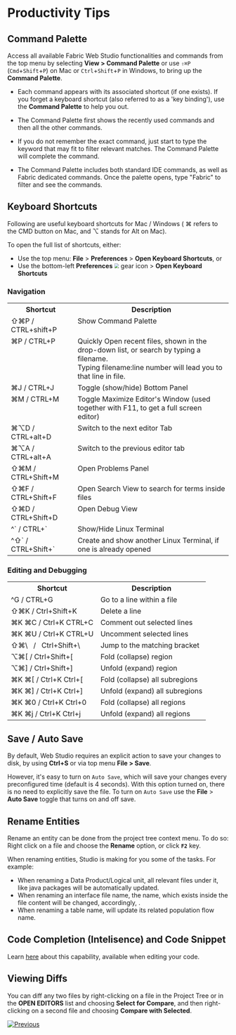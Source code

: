 <web>

# Productivity Tips



## Command Palette 

Access all available Fabric Web Studio functionalities and commands from the top menu by selecting **View > Command Palette** or use `⇧⌘P` (`Cmd`+`Shift`+`P`) on Mac or `Ctrl`+`Shift`+`P` in Windows, to bring up the **Command Palette**.

- Each command appears with its associated shortcut (if one exists). If you forget a keyboard shortcut (also referred to as a 'key binding'), use the **Command Palette** to help you out.

- The Command Palette first shows the recently used commands and then all the other commands.
- If you do not remember the exact command, just start to type the keyword that may fit to filter relevant matches. The Command Palette will complete the command. 
- The Command Palette includes both standard IDE commands, as well as Fabric dedicated commands. Once the palette opens, type "Fabric" to filter and see the commands. 



## Keyboard Shortcuts

Following are useful keyboard shortcuts for Mac / Windows ( ⌘ refers to the CMD button on Mac, and  ⌥ stands for Alt on Mac).

To open the full list of shortcuts, either:

* Use the top menu: **File** > **Preferences** > **Open Keyboard Shortcuts**, or
* Use the bottom-left **Preferences** <img src="images/web/settings.png" style="zoom:67%;" /> gear icon > **Open Keyboard Shortcuts**
  
### Navigation

<table>
    <tbody style="vertical-align: text-top; ">
        <tr>
            <th>Shortcut</th>
            <th>Description</th>
        </tr>
        <tr >
            <td>⇧⌘P / CTRL+shift+P</td>
            <td>Show Command Palette</td>    
        </tr>
        <tr >
            <td>⌘P / CTRL+P</td>
            <td>
                Quickly Open recent files, shown in the drop-down list, or search by typing a filename.<br>
Typing filename:line number will lead you to that line in file.</td>    
        </tr>
        <tr >
            <td>⌘J / CTRL+J</td>
            <td>Toggle (show/hide) Bottom Panel</td>    
        </tr>
        <tr >
            <td>⌘M / CTRL+M</td>
            <td>Toggle Maximize Editor's Window (used together with F11, to get a full screen editor)</td>    
        </tr>
        <tr >
            <td>⌘⌥D / CTRL+alt+D</td>
            <td>Switch to the next editor Tab</td>    
        </tr>
        <tr>
            <td>⌘⌥A / CTRL+alt+A</td>
            <td>Switch to the previous editor tab</td>
        </tr>
        <tr>
            <td>⇧⌘M / CTRL+Shift+M</td>
            <td>Open Problems Panel</td>
        </tr>
        <tr>
            <td>⇧⌘F / CTRL+Shift+F</td>
            <td>Open Search View to search for terms inside files</td>
        </tr>
        <tr>
            <td>⇧⌘D / CTRL+Shift+D</td>
            <td>Open Debug View</td>
        </tr>
        <tr>
            <td>^` / CTRL+`</td>
            <td>Show/Hide Linux Terminal</td>
        </tr>
        <tr>
            <td>^⇧` / CTRL+Shift+`</td>
            <td>Create and show another Linux Terminal, if one is already opened</td>
        </tr>
</tbody>
    </table>


### Editing and Debugging

<table>
<tbody style="vertical-align: text-top; ">
        <tr>
            <th>Shortcut</th>
            <th>Description</th>
        </tr>
<tr>
            <td>^G / CTRL+G</td>
            <td>Go to a line within a file</td>
        </tr>
        <tr>
            <td>⇧⌘K / Ctrl+Shift+K</td>
            <td>Delete a line</td>
        </tr>
        <tr>
            <td>⌘K ⌘C / Ctrl+K CTRL+C</td>
            <td>Comment out selected lines</td>
        </tr>
        <tr>
            <td>⌘K ⌘U / Ctrl+K CTRL+U</td>
            <td>Uncomment selected lines</td>
        </tr>
        <tr>
            <td>⇧⌘\ &nbsp; / &nbsp; Ctrl+Shift+\</td>
            <td>Jump to the matching bracket</td>
        </tr>
	    <tr>
            <td>⌥⌘[ / Ctrl+Shift+[ </td>
            <td>Fold (collapse) region</td>
        </tr>
	    <tr>
            <td>⌥⌘] / Ctrl+Shift+] </td>
            <td>Unfold (expand) region</td>
        </tr>
	    <tr>
            <td>⌘K ⌘[ / Ctrl+K Ctrl+[ </td>
            <td>Fold (collapse) all subregions</td>
        </tr>
	    <tr>
            <td>⌘K ⌘] / Ctrl+K Ctrl+] </td>
            <td>Unfold (expand) all subregions</td>
        </tr>
	    <tr>
            <td>⌘K ⌘0 / Ctrl+K Ctrl+0 </td>
            <td>Fold (collapse) all regions</td>
        </tr>
	    <tr>
            <td>⌘K ⌘j / Ctrl+K Ctrl+j </td>
            <td>Unfold (expand) all regions </td>
</tr>
 </tbody>
</table>



## Save / Auto Save

By default, Web Studio requires an explicit action to save your changes to disk, by using **Ctrl+S** or via top menu **File > Save**.

However, it's easy to turn on `Auto Save`, which will save your changes every preconfigured time (default is 4 seconds). With this option turned on, there is no need to explicitly save the file. To turn on `Auto Save` use the **File** > **Auto Save** toggle that turns on and off save. 



## Rename Entities

Rename an entity can be done from the project tree context menu. To do so: Right click on a file and choose the **Rename** option, or click **`F2`** key.

When renaming entities, Studio is making for you some of the tasks. For example:

* When renaming a Data Product/Logical unit, all relevant files under it, like java packages will be automatically updated.
* When renaming an interface file name, the name, which exists inside the file content will be changed, accordingly, .
* When renaming a table name, will update its related population flow name.



## Code Completion (Intelisence) and Code Snippet

Learn [here](/articles/04_fabric_studio/26_web_basic_code_editing.md) about this capability, available when editing your code.



## Viewing Diffs

You can diff any two files by right-clicking on a file in the Project Tree or in the **OPEN EDITORS** list and choosing **Select for Compare**, and then right-clicking on a second file and choosing **Compare with Selected**. 




[![Previous](/articles/images/Previous.png)](/articles/04_fabric_studio/25_web_data_explorer.md)
</web>
